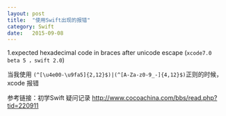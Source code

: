 ```yaml
---
layout: post
title:  "使用Swift出现的报错"
category: Swift
date:   2015-09-08
---
```

1.expected hexadecimal code in braces after unicode escape (`xcode7.0 beta 5 ，swift 2.0`)

当我使用 `(^[\u4e00-\u9fa5]{2,12}$)|(^[A-Za-z0-9_-]{4,12}$)`正则的时候，xcode 报错

参考链接：初学Swift 疑问记录   <http://www.cocoachina.com/bbs/read.php?tid=220911>

	




 















